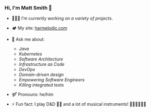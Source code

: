 ### Hi, I'm Matt Smith 👋

- 🧑🏻‍💻 I’m currently working on _a variety of projects_.

- 🏕 My site: [harmelodic.com](https://harmelodic.com)

- 💬 Ask me about:
    - _Java_
    - _Kubernetes_
    - _Software Architecture_
    - _Infrastructure as Code_
    - _DevOps_
    - _Domain-driven design_
    - _Empowering Software Engineers_
    - _Killing integrated tests_

- ⚤ Pronouns: he/him

- ⚡ Fun fact: I play D&D 🧙‍♂️ and a lot of musical instruments! 🎹🎷🎸🥁🎤🎶

